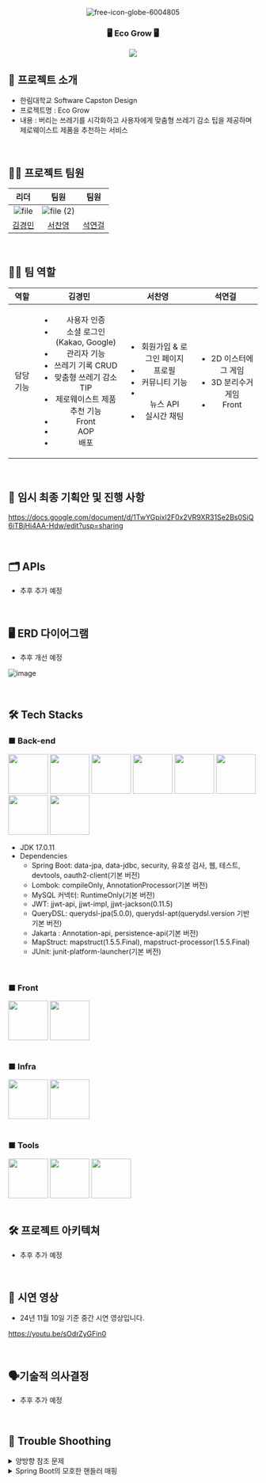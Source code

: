 <div align="center">

![free-icon-globe-6004805](https://github.com/user-attachments/assets/efb2e109-0406-4983-8dd2-8d345af8af0a)



### 🖥️ Eco Grow 🖥️
[<img src="https://img.shields.io/badge/프로젝트 기간-2024.09.10~2024.11.27-green?style=flat&logo=&logoColor=white" />]()

</div> 

## 📝 프로젝트 소개

- 한림대학교 Software Capston Design
- 프로젝트명 : Eco Grow
- 내용 : 버리는 쓰레기를 시각화하고 사용자에게 맞춤형 쓰레기 감소 팁을 제공하며 제로웨이스트 제품을 추천하는 서비스

<br>


## 💁‍♂️ 프로젝트 팀원

|리더|팀원|팀원|
|:---:|:---:|:---:|
|![file](https://github.com/user-attachments/assets/ee9604ee-9f3a-4075-a047-5f7857ebc60b)|![file (2)](https://github.com/user-attachments/assets/4d1fe5a2-611f-4e64-87d2-853673326fe8)||![file (1)](https://github.com/user-attachments/assets/4d1fe5a2-611f-4e64-87d2-853673326fe8)|
|[김경민]((https://github.com/gminnimk))|[서찬영]()|[석연걸]()|

<br />

## 🧑‍💻 팀 역할
| 역할 | 김경민| 서찬영 | 석연걸 |
|:---:|:---:|:---:|:---:|
| 담당 기능 | <ul><li>사용자 인증</li><li>소셜 로그인(Kakao, Google)</li><li>관리자 기능</li><li>쓰레기 기록 CRUD</li><li>맞춤형 쓰레기 감소 TIP</li><li>제로웨이스트 제품 추천 기능</li><li>Front</li><li>AOP</li><li>배포</li>|<ul><li>회원가입 & 로그인 페이지</li><li>프로필</li><li>커뮤니티 기능<li></li>뉴스 API</li><li>실시간 채팅</li> |<ul><li>2D 이스터에그 게임</li><li>3D 분리수거 게임</li><li>Front</li>|

<br>


## 📜 임시 최종 기획안 및 진행 사항

https://docs.google.com/document/d/1TwYGpixl2F0x2VR9XR31Se2Bs0SiQ6iTBjHi4AA-Hdw/edit?usp=sharing

<br>

## 🗂️ APIs

- 추후 추가 예정

<br />

## 🖥 ERD 다이어그램 

- 추후 개선 예정

![image](https://github.com/user-attachments/assets/55bb248a-2844-481e-9ffd-1b1f4934e665)

<br>

## 🛠️ Tech Stacks

### ■ Back-end

<div>
<img src="https://github.com/yewon-Noh/readme-template/blob/main/skills/Java.png?raw=true" width="80">
<img src="https://github.com/yewon-Noh/readme-template/blob/main/skills/SpringBoot.png?raw=true" width="80">
<img src="https://github.com/yewon-Noh/readme-template/blob/main/skills/SpringSecurity.png?raw=true" width="80">
<img src="https://github.com/yewon-Noh/readme-template/blob/main/skills/SpringDataJPA.png?raw=true" width="80">
<img src="https://github.com/yewon-Noh/readme-template/blob/main/skills/Mysql.png?raw=true" width="80">
<img src="https://github.com/yewon-Noh/readme-template/blob/main/skills/Thymeleaf.png?raw=true" width="80">
<img src="https://github.com/yewon-Noh/readme-template/blob/main/skills/JWT.png?raw=true" width="80">
<img src="https://github.com/yewon-Noh/readme-template/blob/main/skills/Qeurydsl.png?raw=true" width="80">
</div>

- JDK 17.0.11
- Dependencies
  - Spring Boot: data-jpa, data-jdbc, security, 유효성 검사, 웹, 테스트, devtools, oauth2-client(기본 버전)
  - Lombok: compileOnly, AnnotationProcessor(기본 버전)
  - MySQL 커넥터: RuntimeOnly(기본 버전)
  - JWT: jjwt-api, jjwt-impl, jjwt-jackson(0.11.5)
  - QueryDSL: querydsl-jpa(5.0.0), querydsl-apt(querydsl.version 기반 기본 버전)
  - Jakarta : Annotation-api, persistence-api(기본 버전)
  - MapStruct: mapstruct(1.5.5.Final), mapstruct-processor(1.5.5.Final)
  - JUnit: junit-platform-launcher(기본 버전)

<br>

### ■ Front
<div>
<img src="https://github.com/yewon-Noh/readme-template/blob/main/skills/React.png?raw=true?raw=true" width="80">
<img src="https://github.com/yewon-Noh/readme-template/blob/main/skills/JavaScript.png?raw=true" width="80">
</div>

<br>

### ■ Infra

<div>
<img src="https://github.com/yewon-Noh/readme-template/blob/main/skills/Docker.png?raw=true" width="80">
<img src="https://github.com/yewon-Noh/readme-template/blob/main/skills/AWSEC2.png?raw=true" width="80">
</div>

<br>

### ■ Tools
<div>
<img src="https://github.com/yewon-Noh/readme-template/blob/main/skills/Github.png?raw=true" width="80">
<img src="https://github.com/yewon-Noh/readme-template/blob/main/skills/Notion.png?raw=true" width="80">
<img src="https://github.com/yewon-Noh/readme-template/blob/main/skills/Postman.png?raw=true" width="80">
</div>
          
<br>


## 🛠️ 프로젝트 아키텍쳐

- 추후 추가 예정
  
<br>


## 📄 시연 영상

- 24년 11월 10일 기준 중간 시연 영상입니다.

https://youtu.be/sOdrZyGFin0

<br>

## 🗣️기술적 의사결정

- 추후 추가 예정

<br>

## 🤔 Trouble Shoothing

<details>
  <summary>양방향 참조 문제</summary>

<br>

📢 WasteRecord 와 WasteItem 간의 양방향 참조 문제

➡️ 오류 내용


- WasteRecord는 다시 WasteItem 리스트를 참조하면서 무한 순환 참조가 발생하여 JSON 직렬화 시 깊이 제한을 초과하는 문제가 발생

2024-10-27T19:17:39.304+09:00 WARN 24252 --- [ecogrow-backend][nio-8080-exec-7] .w.s.m.s.DefaultHandlerExceptionResolver : Ignoring exception, response committed already: org.springframework.http.converter.HttpMessageNotWritableException: Could not write JSON: Document nesting depth (1001) exceeds the maximum allowed (1000, from StreamWriteConstraints.getMaxNestingDepth())

2024-10-27T19:17:39.304+09:00 WARN 24252 --- [ecogrow-backend][nio-8080-exec-7] .w.s.m.s.DefaultHandlerExceptionResolver : Resolved [org.springframework.http.converter.HttpMessageNotWritableException: Could not write JSON: Document nesting depth (1001) exceeds the maximum allowed (1000, from StreamWriteConstraints.getMaxNestingDepth())]



➡️ 원인 :

- 양방향 탐색
 
  - WasteRecord를 직렬화할 때 직렬 변환기는 wasteItems를 포함한 모든 필드를 포함하게 됨.
    
  - wasteItems의 각 WasteItem에 대해 직렬 변환기는 WasteRecord를 다시 참조하는 wasteRecord를 포함한 모든 필드를 포함하게 됨.

  - 즉 WasteRecord -> WasteItem -> WasteRecord -> WasteItem -> (무한히 계속).


➡️ 해결 방법 :

- @JsonIgnoreProperties 사용

- 주석으로 이 체인을 끊음으로 JSON 직렬화 중 순환 참조를 방지하는 동시에 Java 코드에서 양방향 관계를 그대로 유지

@JsonIgnoreProperties("wasteRecord")
private List<WasteItem> wasteItems = new ArrayList<>();


@JsonManagedReference 및 @JsonBackReference: 이는 JSON에서 관리되는 부모-자식 관계를 생성하여 "부모" 측(WasteRecord를 WasteItem으로)만 직렬화하고 "하위 항목에서 재귀를 방지합니다. " 측면(WasteItem에서 WasteRecord까지).


<br>

</details>
<details>
  <summary>Spring Boot의 모호한 핸들러 매핑</summary>

<br>

📢 Spring Boot의 모호한 핸들러 매핑

- 쓰레기 기록 메인 페이지에서 인증된 특정 사용자의 특정 게시글을 클릭하면 특정 데이터를 가지고 있는 쓰레기 기록 상세 페이지를 조회하는데 실패하는 상황


- ➡️ 오류 내용

2024-10-29T20:30:10.827+09:00 ERROR 628 --- [ecogrow-backend][nio-8080-exec-8] o.a.c.c.C.[.[.[/].[dispatcherServlet] : Servlet.service() for servlet [dispatcherServlet] in context with path [] threw exception [Request processing failed: java.lang.IllegalStateException: Ambiguous handler methods mapped for '/api/waste/record/3': {public org.springframework.http.ResponseEntity com.sw.ecogrowbackend.domain.waste.controller.WasteRecordController.getWasteRecords(java.lang.Long), public org.springframework.http.ResponseEntity com.sw.ecogrowbackend.domain.waste.controller.WasteRecordController.getWasteRecord(java.lang.Long)}] with root cause java.lang.IllegalStateException: Ambiguous handler methods mapped for '/api/waste/record/3': {public org.springframework.http.ResponseEntity com.sw.ecogrowbackend.domain.waste.controller.WasteRecordController.getWasteRecords(java.lang.Long), public org.springframework.http.ResponseEntity com.sw.ecogrowbackend.domain.waste.controller.WasteRecordController.getWasteRecord(java.lang.Long)} at org.springframework.web.servlet.handler.AbstractHandlerMethodMapping.lookupHandlerMethod(AbstractHandlerMethodMapping.java:431) ~[spring-webmvc-6.1.12.jar:6.1.12] at org.springframework.web.servlet.handler.AbstractHandlerMethodMapping.getHandlerInternal(AbstractHandlerMethodMapping.java:382) ~[spring-webmvc-6.1.12.jar:6.1.12] at org.springframework.web.servlet.mvc.method.RequestMappingInfoHandlerMapping.getHandlerInternal(RequestMappingInfoHandlerMapping.java:127) ~[spring-webmvc-6.1.12.jar:6.1.12] at org.springframework.web.servlet.mvc.method.RequestMappingInfoHandlerMapping.getHandlerInternal(RequestMappingInfoHandlerMapping.java:68) ~[spring-webmvc-6.1.12.jar:6.1.12] at org.springframework.web.servlet.handler.AbstractHandlerMapping.getHandler(AbstractHandlerMapping.java:507) ~[spring-webmvc-6.1.12.jar:6.1.12] at


➡️ 원인 :

- 쓰레기 기록에 관한 controller 에서 동일한 경로 /api/waste/record/{id}에 매핑된 두 개의 핸들러 메서드가 있기 때문.

- getWasteRecord(@PathVariable Long RecordId): recordId로 단일 폐기물 기록을 가져오기 위해 /api/waste/record/{recordId}에 매핑

- getWasteRecords(@PathVariable Long userId): userId를 기반으로 특정 사용자에 대한 모든 레코드를 가져오기 위한 /api/waste/record/{userId}에도 매핑

- 두 메소드 모두 동일한 기본 경로(/api/waste/record/{id})를 사용하기 때문에 Spring은 경로 변수를 사용하여 이 경로에 요청이 이루어질 때 사용할 핸들러 메소드를 결정할 수 없으며 '모호한 핸들러'가 발생.

➡️ 해결 방법 :

- 문제를 해결하기 위해 하나의 경로를 변경하면 됨.

- '기록' 이라는 용어는 개별 항목과 더 밀접하게 연관되어 있으므로 단일 기록 검색을 /api/waste/record/{recordId}
에 유지하고 사용자별 기록을 '/api/waste/record/user/{userId}로 최신화 하는 것이 좋음

<br>

  <details>
 </details>

<br>

